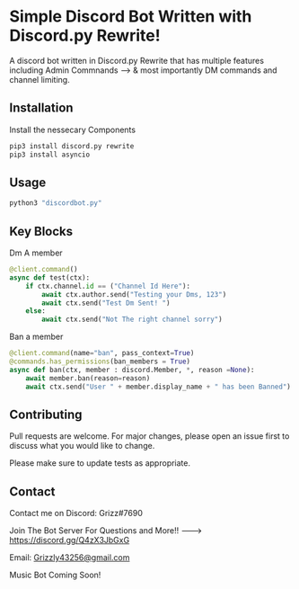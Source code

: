 # Simple Discord Bot Written with Discord.py Rewrite!
A discord bot written in Discord.py Rewrite that has multiple features including Admin Commnands --> & most importantly DM commands and channel limiting.

## Installation
Install the nessecary Components

```bash
pip3 install discord.py rewrite
pip3 install asyncio
```

## Usage

```python
python3 "discordbot.py"
```

## Key Blocks
Dm A member
```python
@client.command()
async def test(ctx):
    if ctx.channel.id == ("Channel Id Here"):
        await ctx.author.send("Testing your Dms, 123")
        await ctx.send("Test Dm Sent! ")
    else:
        await ctx.send("Not The right channel sorry")
```
Ban a member    
```python
@client.command(name="ban", pass_context=True)
@commands.has_permissions(ban_members = True)
async def ban(ctx, member : discord.Member, *, reason =None):
    await member.ban(reason=reason)
    await ctx.send("User " + member.display_name + " has been Banned")
```

## Contributing
Pull requests are welcome. For major changes, please open an issue first to discuss what you would like to change.

Please make sure to update tests as appropriate.

## Contact
Contact me on 
Discord: Grizz#7690

Join The Bot Server For Questions and More!! ---> https://discord.gg/Q4zX3JbGxG

Email: Grizzly43256@gmail.com

Music Bot Coming Soon!

